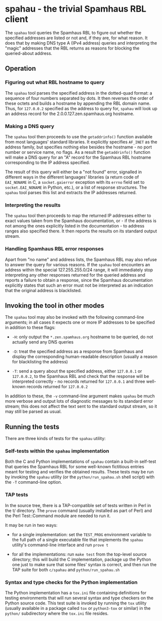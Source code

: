# spahau - the trivial Spamhaus RBL client

The `spahau` tool queries the Spamhaus RBL to figure out whether
the specified addresses are listed or not and, if they are, for
what reason. It does that by making DNS type A (IPv4 address)
queries and interpreting the "magic" addresses that the RBL
returns as reasons for blocking the queried-about address.

## Operation

### Figuring out what RBL hostname to query

The `spahau` tool parses the specified address in the dotted-quad
format: a sequence of four numbers separated by dots. It then
reverses the order of these octets and builds a hostname by
appending the RBL domain name. Thus, for `127.0.0.2` specified as
the address to query for, `spahau` will look up an address record
for the 2.0.0.127.zen.spamhaus.org hostname.

### Making a DNS query

The `spahau` tool then proceeds to use the `getaddrinfo()` function
available from most languages' standard libraries. It explicitly
specifies `AF_INET` as the address family, but specifies nothing else
besides the hostname - no port number or service name, no flags.
As a result the `getaddrinfo()` function will make a DNS query for
an "A" record for the Spamhaus RBL hostname corresponding to
the IP address specified.

The result of this query will either be a "not found" error, signalled
in different ways in the different languages' libraries (a return code
of `EAI_NONAME` in C, a `socket.gaierror` exception with its `errno`
field set to `socket.EAI_NONAME` in Python, etc.), or a list of
response structures. The `spahau` tool parses this list and extracts
the IP addresses returned.

### Interpreting the results

The `spahau` tool then proceeds to map the returned IP addresses either
to exact values taken from the Spamhaus documentation, or - if the address
is not among the ones explicitly listed in the documentation - to address
ranges also specified there. It then reports the results on its standard
output stream.

### Handling Spamhaus RBL error responses

Apart from "no name" and address lists, the Spamhaus RBL may also refuse
to answer the query for various reasons. If the `spahau` tool encounters
an address within the special 127.255.255.0/24 range, it will immediately
stop interpreting any other responses returned for the queried address and
reports a failure to obtain a response, since the Spamhaus documentation
explicitly states that such an error must not be interpreted as
an indication that the original address is blacklisted.

## Invoking the tool in other modes

The `spahau` tool may also be invoked with the following command-line
arguments; in all cases it expects one or more IP addresses to be specified
in addition to these flags:

- `-H`: only output the `*.zen.spamhaus.org` hostname to be queried, do not
  actually send any DNS queries

- `-D`: treat the specified address as a response from Spamhaus and display
  the corresponding human-readable description (usually a reason for
  blacklisting the address)

- `-T`: send a query about the specified address, either `127.0.0.1` or
  `127.0.0.2`, to the Spamhaus RBL and check that the response will be
  interpreted correctly - no records returned for `127.0.0.1` and three
  well-known records returned for `127.0.0.2`

In addition to these, the `-v` command-line argument makes `spahau` be
much more verbose and output lots of diagnostic messages to its standard
error stream; this does not affect the text sent to the standard output
stream, so it may still be parsed as usual.

## Running the tests

There are three kinds of tests for the `spahau` utility:

### Self-tests within the `spahau` implementation

Both the C and Python implementations of `spahau` contain a built-in
self-test that queries the Spamhaus RBL for some well-known fictitious
entries meant for testing and verifies the obtained results. These tests
may be run by invoking the `spahau` utility (or the `python/run_spahau.sh`
shell script) with the `-T` command-line option.

### TAP tests

In the source tree, there is a TAP-compatible set of tests written in
Perl in the t/ directory. The `prove` command (usually installed as part
of Perl) and the Perl Test::Command module are needed to run it.

It may be run in two ways:

- for a single implementation: set the `TEST_PROG` environment variable to
  the full path of a single executable file that implements the `spahau`
  utility's command-line interface and run `prove t`

- for all the implementations: run `make test` from the top-level source
  directory; this will build the C implementation, package up the Python one
  just to make sure that some files' syntax is correct, and then run
  the TAP suite for both `c/spahau` and `python/run_spahau.sh`

### Syntax and type checks for the Python implementation

The Python implementation has a `tox.ini` file containing definitions for
testing environments that will run several syntax and type checkers on
the Python source code. This test suite is invoked by running the `tox`
utility (usually available in a package called `tox` or `python3-tox` or
similar) in the `python/` subdirectory where the `tox.ini` file resides.
